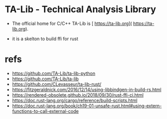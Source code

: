 # TA-Lib - Technical Analysis Library
- The official home for C/C++ TA-Lib is [ https://ta-lib.org]( https://ta-lib.org).

- it is a skelton to build ffi for rust

# refs
- https://github.com/TA-Lib/ta-lib-python
- https://github.com/TA-Lib/ta-lib
- https://github.com/CLevasseur/ta-lib-rust/
- https://fitzgeraldnick.com/2016/12/14/using-libbindgen-in-build-rs.html
- https://rendered-obsolete.github.io/2018/09/30/rust-ffi-ci.html
- https://doc.rust-lang.org/cargo/reference/build-scripts.html
- https://doc.rust-lang.org/book/ch19-01-unsafe-rust.html#using-extern-functions-to-call-external-code
